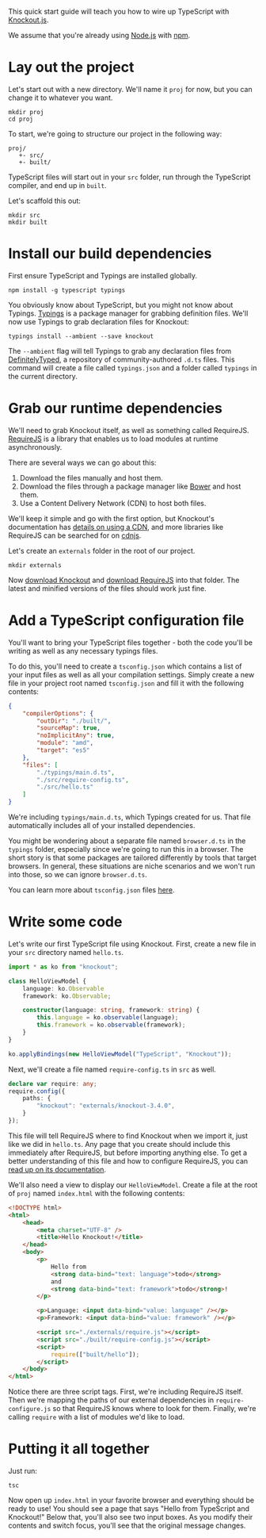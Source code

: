 This quick start guide will teach you how to wire up TypeScript with [Knockout.js](http://knockoutjs.com/).

We assume that you're already using [Node.js](https://nodejs.org/) with [npm](https://www.npmjs.com/).

# Lay out the project

Let's start out with a new directory.
We'll name it `proj` for now, but you can change it to whatever you want.

```shell
mkdir proj
cd proj
```

To start, we're going to structure our project in the following way:

```text
proj/
   +- src/
   +- built/
```

TypeScript files will start out in your `src` folder, run through the TypeScript compiler, and end up in `built`.

Let's scaffold this out:

```shell
mkdir src
mkdir built
```

# Install our build dependencies

First ensure TypeScript and Typings are installed globally.

```shell
npm install -g typescript typings
```

You obviously know about TypeScript, but you might not know about Typings.
[Typings](https://www.npmjs.com/package/typings) is a package manager for grabbing definition files.
We'll now use Typings to grab declaration files for Knockout:

```shell
typings install --ambient --save knockout
```

The `--ambient` flag will tell Typings to grab any declaration files from [DefinitelyTyped](https://github.com/DefinitelyTyped/DefinitelyTyped), a repository of community-authored `.d.ts` files.
This command will create a file called `typings.json` and a folder called `typings` in the current directory.

# Grab our runtime dependencies

We'll need to grab Knockout itself, as well as something called RequireJS.
[RequireJS](http://www.requirejs.org/) is a library that enables us to load modules at runtime asynchronously.

There are several ways we can go about this:

1. Download the files manually and host them.
2. Download the files through a package manager like [Bower](http://bower.io/) and host them.
3. Use a Content Delivery Network (CDN) to host both files.

We'll keep it simple and go with the first option, but Knockout's documentation has [details on using a CDN](http://knockoutjs.com/downloads/index.html), and more libraries like RequireJS can be searched for on [cdnjs](https://cdnjs.com/).

Let's create an `externals` folder in the root of our project.

```shell
mkdir externals
```

Now [download Knockout](http://knockoutjs.com/downloads/index.html) and [download RequireJS](http://www.requirejs.org/docs/download.html#latest) into that folder.
The latest and minified versions of the files should work just fine.

# Add a TypeScript configuration file

You'll want to bring your TypeScript files together - both the code you'll be writing as well as any necessary typings files.

To do this, you'll need to create a `tsconfig.json` which contains a list of your input files as well as all your compilation settings.
Simply create a new file in your project root named `tsconfig.json` and fill it with the following contents:

```json
{
    "compilerOptions": {
        "outDir": "./built/",
        "sourceMap": true,
        "noImplicitAny": true,
        "module": "amd",
        "target": "es5"
    },
    "files": [
        "./typings/main.d.ts",
        "./src/require-config.ts",
        "./src/hello.ts"
    ]
}
```

We're including `typings/main.d.ts`, which Typings created for us.
That file automatically includes all of your installed dependencies.

You might be wondering about a separate file named `browser.d.ts` in the `typings` folder, especially since we're going to run this in a browser.
The short story is that some packages are tailored differently by tools that target browsers.
In general, these situations are niche scenarios and we won't run into those, so we can ignore `browser.d.ts`.

You can learn more about `tsconfig.json` files [here](../tsconfig.json.md).

# Write some code

Let's write our first TypeScript file using Knockout.
First, create a new file in your `src` directory named `hello.ts`.

```ts
import * as ko from "knockout";

class HelloViewModel {
    language: ko.Observable
    framework: ko.Observable;

    constructor(language: string, framework: string) {
        this.language = ko.observable(language);
        this.framework = ko.observable(framework);
    }
}

ko.applyBindings(new HelloViewModel("TypeScript", "Knockout"));
```

Next, we'll create a file named `require-config.ts` in `src` as well.

```ts
declare var require: any;
require.config({
    paths: {
        "knockout": "externals/knockout-3.4.0",
    }
});
```

This file will tell RequireJS where to find Knockout when we import it, just like we did in `hello.ts`.
Any page that you create should include this immediately after RequireJS, but before importing anything else.
To get a better understanding of this file and how to configure RequireJS, you can [read up on its documentation](http://requirejs.org/docs/api.html#config).

We'll also need a view to display our `HelloViewModel`.
Create a file at the root of `proj` named `index.html` with the following contents:

```html
<!DOCTYPE html>
<html>
    <head>
        <meta charset="UTF-8" />
        <title>Hello Knockout!</title>
    </head>
    <body>
        <p>
            Hello from
            <strong data-bind="text: language">todo</strong>
            and
            <strong data-bind="text: framework">todo</strong>!
        </p>

        <p>Language: <input data-bind="value: language" /></p>
        <p>Framework: <input data-bind="value: framework" /></p>

        <script src="./externals/require.js"></script>
        <script src="./built/require-config.js"></script>
        <script>
            require(["built/hello"]);
        </script>
    </body>
</html>
```

Notice there are three script tags.
First, we're including RequireJS itself.
Then we're mapping the paths of our external dependencies in `require-configure.js` so that RequireJS knows where to look for them.
Finally, we're calling `require` with a list of modules we'd like to load.

# Putting it all together

Just run:

```shell
tsc
```

Now open up `index.html` in your favorite browser and everything should be ready to use!
You should see a page that says "Hello from TypeScript and Knockout!"
Below that, you'll also see two input boxes.
As you modify their contents and switch focus, you'll see that the original message changes.